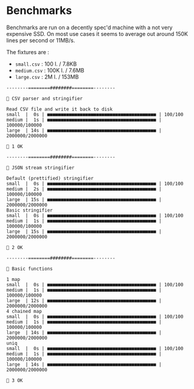 # Benchmarks

Benchmarks are run on a decently spec'd machine with a not very expensive SSD. On most use cases it seems to average out around 150K lines per second or 11MB/s.

The fixtures are :

- `small.csv` : 100 l. / 7.8KB
- `medium.csv` : 100K l. / 7.6MB
- `large.csv` : 2M l. / 153MB

```
--------========########========--------

🧪 CSV parser and stringifier

Read CSV file and write it back to disk
small  |  0s | ■■■■■■■■■■■■■■■■■■■■■■■■■■■■■■■■■■■■■■■■ | 100/100
medium |  1s | ■■■■■■■■■■■■■■■■■■■■■■■■■■■■■■■■■■■■■■■■ | 100000/100000
large  | 14s | ■■■■■■■■■■■■■■■■■■■■■■■■■■■■■■■■■■■■■■■■ | 2000000/2000000

🎩 1 OK

--------========########========--------

🧪 JSON stream stringifier

Default (prettified) stringifier
small  |  0s | ■■■■■■■■■■■■■■■■■■■■■■■■■■■■■■■■■■■■■■■■ | 100/100
medium |  2s | ■■■■■■■■■■■■■■■■■■■■■■■■■■■■■■■■■■■■■■■■ | 100000/100000
large  | 15s | ■■■■■■■■■■■■■■■■■■■■■■■■■■■■■■■■■■■■■■■■ | 2000000/2000000
Basic stringifier
small  |  0s | ■■■■■■■■■■■■■■■■■■■■■■■■■■■■■■■■■■■■■■■■ | 100/100
medium |  1s | ■■■■■■■■■■■■■■■■■■■■■■■■■■■■■■■■■■■■■■■■ | 100000/100000
large  | 15s | ■■■■■■■■■■■■■■■■■■■■■■■■■■■■■■■■■■■■■■■■ | 2000000/2000000

🎩 2 OK

--------========########========--------

🧪 Basic functions

1 map
small  |  0s | ■■■■■■■■■■■■■■■■■■■■■■■■■■■■■■■■■■■■■■■■ | 100/100
medium |  1s | ■■■■■■■■■■■■■■■■■■■■■■■■■■■■■■■■■■■■■■■■ | 100000/100000
large  | 12s | ■■■■■■■■■■■■■■■■■■■■■■■■■■■■■■■■■■■■■■■■ | 2000000/2000000
4 chained map
small  |  0s | ■■■■■■■■■■■■■■■■■■■■■■■■■■■■■■■■■■■■■■■■ | 100/100
medium |  1s | ■■■■■■■■■■■■■■■■■■■■■■■■■■■■■■■■■■■■■■■■ | 100000/100000
large  | 14s | ■■■■■■■■■■■■■■■■■■■■■■■■■■■■■■■■■■■■■■■■ | 2000000/2000000
uniq
small  |  0s | ■■■■■■■■■■■■■■■■■■■■■■■■■■■■■■■■■■■■■■■■ | 100/100
medium |  1s | ■■■■■■■■■■■■■■■■■■■■■■■■■■■■■■■■■■■■■■■■ | 100000/100000
large  | 14s | ■■■■■■■■■■■■■■■■■■■■■■■■■■■■■■■■■■■■■■■■ | 2000000/2000000

🎩 3 OK
```